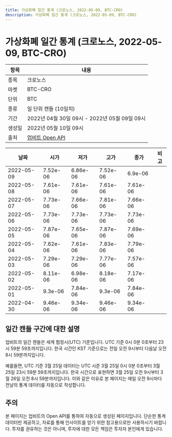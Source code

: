 ```yaml
---
title: 가상화폐 일간 통계 (크로노스, 2022-05-09, BTC-CRO)
description: 가상화폐 일간 통계 (크로노스, 2022-05-09, BTC-CRO)
---
```



가상화폐 일간 통계 (크로노스, 2022-05-09, BTC-CRO)
===

|항목|내용|
|--|--|
|종목|크로노스|
|마켓|BTC-CRO|
|단위|BTC|
|종류|일 단위 캔들 (10일치)|
|기간|2022년 04월 30일 09시 - 2022년 05월 09일 09시|
|생성일|2022년 05월 10일 09시|
|출처|[업비트 Open API](https://docs.upbit.com)|


|날짜|시가|저가|고가|종가|비고|
|--|--|--|--|--|--|
|2022-05-09|7.52e-06|6.86e-06|7.52e-06|6.9e-06|    |
|2022-05-08|7.61e-06|7.61e-06|7.61e-06|7.61e-06|    |
|2022-05-07|7.73e-06|7.66e-06|7.81e-06|7.66e-06|    |
|2022-05-06|7.73e-06|7.73e-06|7.73e-06|7.73e-06|    |
|2022-05-05|7.87e-06|7.65e-06|7.87e-06|7.69e-06|    |
|2022-05-04|7.62e-06|7.61e-06|7.83e-06|7.79e-06|    |
|2022-05-03|7.29e-06|7.29e-06|7.77e-06|7.57e-06|    |
|2022-05-02|8.11e-06|6.98e-06|8.18e-06|7.17e-06|    |
|2022-05-01|9.3e-06|7.84e-06|9.3e-06|7.84e-06|    |
|2022-04-30|9.46e-06|9.34e-06|9.46e-06|9.34e-06|    |


일간 캔들 구간에 대한 설명
---


업비트의 일간 캔들은 세계 협정시(UTC) 기준입니다. 
UTC 기준 0시 0분 0초부터 23시 59분 59초까지입니다. 
한국 시간인 KST 기준으로는 전일 오전 9시부터 다음날 오전 8시 59분까지입니다. 


예를들면, UTC 기준 3월 25일 데이터는 UTC 시준 3월 25일 0시 0분 0초부터 3월 25일 23시 59분 59초까지입니다. 
한국 시간으로 표현하면 3월 25일 오전 9시부터 3월 26일 오전 8시 59분까지입니다. 
이와 같은 이유로 본 페이지는 매일 오전 9시마다 전날의 통계 데이터를 자동으로 작성합니다. 


주의
---


본 페이지는 업비트의 Open API를 통하여 자동으로 생성된 페이지입니다. 
단순한 통계 데이터만 제공하고, 자료를 통해 인사이트를 얻기 위한 참고용으로만 사용하시기 바랍니다. 
투자를 권유하는 것은 아니며, 투자에 대한 모든 책임은 투자자 본인에게 있습니다. 
